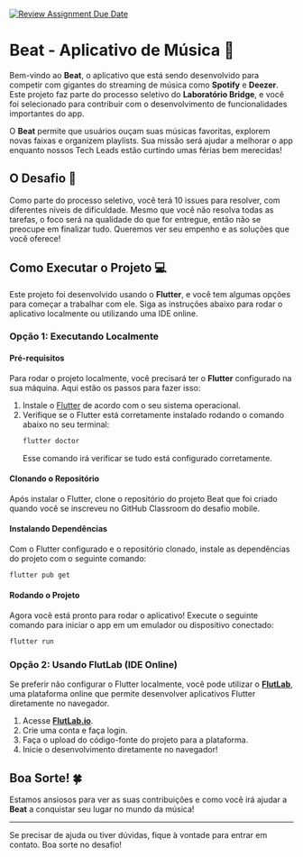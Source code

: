 [![Review Assignment Due Date](https://classroom.github.com/assets/deadline-readme-button-22041afd0340ce965d47ae6ef1cefeee28c7c493a6346c4f15d667ab976d596c.svg)](https://classroom.github.com/a/zfkKTNKA)
# Beat - Aplicativo de Música 🎵

Bem-vindo ao **Beat**, o aplicativo que está sendo desenvolvido para competir com gigantes do streaming de música como **Spotify** e **Deezer**. Este projeto faz parte do processo seletivo do **Laboratório Bridge**, e você foi selecionado para contribuir com o desenvolvimento de funcionalidades importantes do app.

O **Beat** permite que usuários ouçam suas músicas favoritas, explorem novas faixas e organizem playlists. Sua missão será ajudar a melhorar o app enquanto nossos Tech Leads estão curtindo umas férias bem merecidas!

## O Desafio 🎯

Como parte do processo seletivo, você terá 10 issues para resolver, com diferentes níveis de dificuldade. Mesmo que você não resolva todas as tarefas, o foco será na qualidade do que for entregue, então não se preocupe em finalizar tudo. Queremos ver seu empenho e as soluções que você oferece!

## Como Executar o Projeto 💻

Este projeto foi desenvolvido usando o **Flutter**, e você tem algumas opções para começar a trabalhar com ele. Siga as instruções abaixo para rodar o aplicativo localmente ou utilizando uma IDE online.

### Opção 1: Executando Localmente

#### Pré-requisitos

Para rodar o projeto localmente, você precisará ter o **Flutter** configurado na sua máquina. Aqui estão os passos para fazer isso:

1. Instale o [Flutter](https://flutter.dev/docs/get-started/install) de acordo com o seu sistema operacional.
2. Verifique se o Flutter está corretamente instalado rodando o comando abaixo no seu terminal:
   ```bash
   flutter doctor
   ```
   Esse comando irá verificar se tudo está configurado corretamente.

#### Clonando o Repositório

Após instalar o Flutter, clone o repositório do projeto Beat que foi criado quando você se inscreveu no GitHub Classroom do desafio mobile.

#### Instalando Dependências

Com o Flutter configurado e o repositório clonado, instale as dependências do projeto com o seguinte comando:

```bash
flutter pub get
```

#### Rodando o Projeto

Agora você está pronto para rodar o aplicativo! Execute o seguinte comando para iniciar o app em um emulador ou dispositivo conectado:

```bash
flutter run
```

### Opção 2: Usando FlutLab (IDE Online)

Se preferir não configurar o Flutter localmente, você pode utilizar o [**FlutLab**](https://flutlab.io/), uma plataforma online que permite desenvolver aplicativos Flutter diretamente no navegador.

1. Acesse [**FlutLab.io**](https://flutlab.io/).
2. Crie uma conta e faça login.
3. Faça o upload do código-fonte do projeto para a plataforma.
4. Inicie o desenvolvimento diretamente no navegador!

## Boa Sorte! 🍀

Estamos ansiosos para ver as suas contribuições e como você irá ajudar a **Beat** a conquistar seu lugar no mundo da música!

---

Se precisar de ajuda ou tiver dúvidas, fique à vontade para entrar em contato. Boa sorte no desafio!
